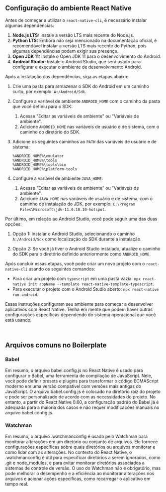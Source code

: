 <h2>Configuração do ambiente React Native</h2>

<p>Antes de começar a utilizar o <code>react-native-cli</code>, é necessário instalar algumas dependências:</p>

<ol>
  <li><strong>Node.js LTS:</strong> Instale a versão LTS mais recente do Node.js.</li>
  <li><strong>Python LTS:</strong> Embora não seja mencionado na documentação oficial, é recomendável instalar a versão LTS mais recente do Python, pois algumas dependências podem exigir sua presença.</li>
  <li><strong>Open JDK 11:</strong> Instale o Open JDK 11 para o desenvolvimento do Android.</li>
  <li><strong>Android Studio:</strong> Instale o Android Studio, que será usado para configurar e executar o ambiente de desenvolvimento Android.</li>
</ol>

<p>Após a instalação das dependências, siga as etapas abaixo:</p>

<ol>
  <li>
    <p>Crie uma pasta para armazenar o SDK do Android em um caminho curto, por exemplo: <code>A:/Android/Sdk</code>.</p>
  </li>
  <li>
    <p>Configure a variável de ambiente <code>ANDROID_HOME</code> com o caminho da pasta que você definiu para o SDK:</p>
    <ol>
      <li>Acesse "Editar as variáveis de ambiente" ou "Variáveis de ambiente".</li>
      <li>Adicione <code>ANDROID_HOME</code> nas variáveis de usuário e de sistema, com o caminho do diretório do SDK.</li>
    </ol>
  </li>
  <li>
    <p>Adicione os seguintes caminhos ao <code>PATH</code> das variáveis de usuário e de sistema:</p>
    
    %ANDROID_HOME%\emulator
    %ANDROID_HOME%\tools
    %ANDROID_HOME%\tools\bin
    %ANDROID_HOME%\platform-tools
    
  </li>
  <li>
    <p>Configure a variável de ambiente <code>JAVA_HOME</code>:</p>
    <ol>
      <li>Acesse "Editar as variáveis de ambiente" ou "Variáveis de ambiente".</li>
      <li>Adicione <code>JAVA_HOME</code> nas variáveis de usuário e de sistema, com o caminho de instalação do JDK, por exemplo: <code>C:\Program Files\Microsoft\jdk-11.0.18.10-hotspot</code>.</li>
    </ol>
  </li>
</ol>

<p>Por último, em relação ao Android Studio, você pode seguir uma das duas opções:</p>

<ol>
  <li>
    <p>Opção 1: Instalar o Android Studio, selecionando o caminho <code>A:/Android/Sdk</code> como localização do SDK durante a instalação.</p>
  </li>
  <li>
    <p>Opção 2: Se você já tiver o Android Studio instalado, atualize o caminho do SDK para o diretório definido anteriormente como <code>ANDROID_HOME</code>.</p>
  </li>
</ol>

<p>Após concluir essas etapas, você pode criar um novo projeto com o <code>react-native-cli</code> usando os seguintes comandos:</p>

<ul>
  <li>Para criar um projeto com <code>typescript</code> em uma pasta vazia: <code>npx react-native init appName --template react-native-template-typescript</code>.</li>
  <li>Para executar o projeto com o Android Studio aberto: <code>npx react-native run-android</code>.</li>
</ul>

<p>Essas instruções configuram seu ambiente para começar a desenvolver aplicativos com React Native. Tenha em mente que podem haver outras configurações específicas dependendo do sistema operacional que você está usando.</p>
</br>

<h2>
Arquivos comuns no Boilerplate
</h2>
<h3>Babel</h3>
<p>
Em resumo, o arquivo babel.config.js no React Native é usado para configurar o Babel, uma ferramenta de compilação de JavaScript. Nele, você pode definir presets e plugins para transformar o código ECMAScript moderno em uma versão compatível com versões mais antigas do JavaScript. O arquivo babel.config.js é colocado no diretório raiz do projeto e pode ser personalizado de acordo com as necessidades do projeto. No entanto, a partir do React Native 0.60, a configuração padrão do Babel já é adequada para a maioria dos casos e não requer modificações manuais no arquivo babel.config.js.
</p>
<h3>Watchman</h3>
<p>
Em resumo, o arquivo .watchmanconfig é usado pelo Watchman para monitorar alterações em um diretório ou conjunto de arquivos. Ele fornece configurações específicas sobre quais diretórios ou arquivos monitorar e como lidar com as alterações. No contexto do React Native, o .watchmanconfig é útil para especificar diretórios a serem ignorados, como .git e node_modules, e para evitar monitorar diretórios associados a sistemas de controle de versão. O uso do Watchman não é obrigatório, mas pode melhorar o desempenho e a eficiência ao monitorar alterações nos arquivos e acionar ações específicas, como recarregar o aplicativo em tempo real.
</p>
